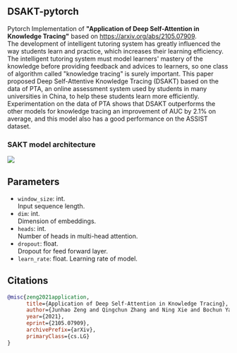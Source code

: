 ## DSAKT-pytorch  
Pytorch Implementation of **"Application of Deep Self-Attention in Knowledge Tracing"** based on https://arxiv.org/abs/2105.07909.    
The development of intelligent tutoring system has greatly influenced the way students learn and practice, which increases their learning efficiency. The intelligent tutoring system must model learners' mastery of the knowledge before providing feedback and advices to learners, so one class of algorithm called "knowledge tracing" is surely important. This paper proposed Deep Self-Attentive Knowledge Tracing (DSAKT) based on the data of PTA, an online assessment system used by students in many universities in China, to help these students learn more efficiently. Experimentation on the data of PTA shows that DSAKT outperforms the other models for knowledge tracing an improvement of AUC by 2.1% on average, and this model also has a good performance on the ASSIST dataset.
### SAKT model architecture  
  
<img src="https://github.com/Fusion4233919/SAKT/blob/main/dsakt.png">

## Parameters
- `window_size`: int.  
Input sequence length.  
- `dim`: int.  
Dimension of embeddings.
- `heads`: int.  
Number of heads in multi-head attention.    
- `dropout`: float.  
Dropout for feed forward layer.   
- `learn_rate`: float.
Learning rate of model.

## Citations

```bibtex
@misc{zeng2021application,
      title={Application of Deep Self-Attention in Knowledge Tracing}, 
      author={Junhao Zeng and Qingchun Zhang and Ning Xie and Bochun Yang},
      year={2021},
      eprint={2105.07909},
      archivePrefix={arXiv},
      primaryClass={cs.LG}
}
```



